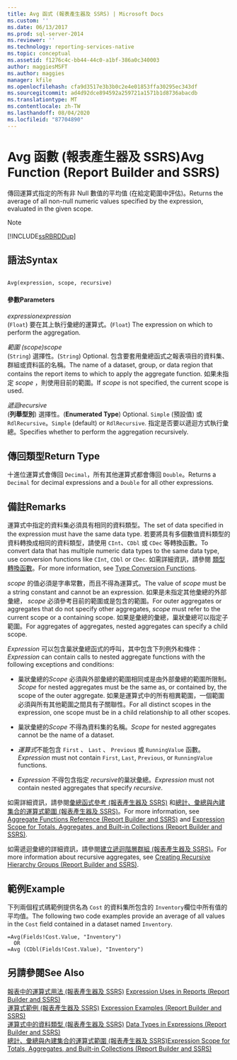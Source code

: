 ```yaml
---
title: Avg 函式 (報表產生器及 SSRS) | Microsoft Docs
ms.custom: ''
ms.date: 06/13/2017
ms.prod: sql-server-2014
ms.reviewer: ''
ms.technology: reporting-services-native
ms.topic: conceptual
ms.assetid: f1276c4c-bb44-44c0-a1bf-386a0c340003
author: maggiesMSFT
ms.author: maggies
manager: kfile
ms.openlocfilehash: cfa9d3517e3b3b0c2e4e01853ffa30295ec343df
ms.sourcegitcommit: ad4d92dce894592a259721a1571b1d8736abacdb
ms.translationtype: MT
ms.contentlocale: zh-TW
ms.lasthandoff: 08/04/2020
ms.locfileid: "87704890"
---
```

# <a name="avg-function-report-builder-and-ssrs"></a><span data-ttu-id="14e50-102">Avg 函數 (報表產生器及 SSRS)</span><span class="sxs-lookup"><span data-stu-id="14e50-102">Avg Function (Report Builder and SSRS)</span></span>
  <span data-ttu-id="14e50-103">傳回運算式指定的所有非 Null 數值的平均值 (在給定範圍中評估)。</span><span class="sxs-lookup"><span data-stu-id="14e50-103">Returns the average of all non-null numeric values specified by the expression, evaluated in the given scope.</span></span>  
  
> [!NOTE]  
>  [!INCLUDE[ssRBRDDup](../../includes/ssrbrddup-md.md)]  
  
## <a name="syntax"></a><span data-ttu-id="14e50-104">語法</span><span class="sxs-lookup"><span data-stu-id="14e50-104">Syntax</span></span>  
  
```  
  
Avg(expression, scope, recursive)  
```  
  
#### <a name="parameters"></a><span data-ttu-id="14e50-105">參數</span><span class="sxs-lookup"><span data-stu-id="14e50-105">Parameters</span></span>  
 <span data-ttu-id="14e50-106">*expression*</span><span class="sxs-lookup"><span data-stu-id="14e50-106">*expression*</span></span>  
 <span data-ttu-id="14e50-107">(`Float`) 要在其上執行彙總的運算式。</span><span class="sxs-lookup"><span data-stu-id="14e50-107">(`Float`) The expression on which to perform the aggregation.</span></span>  
  
 <span data-ttu-id="14e50-108">*範圍 (scope)*</span><span class="sxs-lookup"><span data-stu-id="14e50-108">*scope*</span></span>  
 <span data-ttu-id="14e50-109">(`String`) 選擇性。</span><span class="sxs-lookup"><span data-stu-id="14e50-109">(`String`) Optional.</span></span> <span data-ttu-id="14e50-110">包含要套用彙總函式之報表項目的資料集、群組或資料區的名稱。</span><span class="sxs-lookup"><span data-stu-id="14e50-110">The name of a dataset, group, or data region that contains the report items to which to apply the aggregate function.</span></span> <span data-ttu-id="14e50-111">如果未指定 *scope* ，則使用目前的範圍。</span><span class="sxs-lookup"><span data-stu-id="14e50-111">If *scope* is not specified, the current scope is used.</span></span>  
  
 <span data-ttu-id="14e50-112">*遞迴*</span><span class="sxs-lookup"><span data-stu-id="14e50-112">*recursive*</span></span>  
 <span data-ttu-id="14e50-113">(**列舉型別**) 選擇性。</span><span class="sxs-lookup"><span data-stu-id="14e50-113">(**Enumerated Type**) Optional.</span></span> <span data-ttu-id="14e50-114">`Simple` (預設值) 或 `RdlRecursive`。</span><span class="sxs-lookup"><span data-stu-id="14e50-114">`Simple` (default) or `RdlRecursive`.</span></span> <span data-ttu-id="14e50-115">指定是否要以遞迴方式執行彙總。</span><span class="sxs-lookup"><span data-stu-id="14e50-115">Specifies whether to perform the aggregation recursively.</span></span>  
  
## <a name="return-type"></a><span data-ttu-id="14e50-116">傳回類型</span><span class="sxs-lookup"><span data-stu-id="14e50-116">Return Type</span></span>  
 <span data-ttu-id="14e50-117">十進位運算式會傳回 `Decimal`，所有其他運算式都會傳回 `Double`。</span><span class="sxs-lookup"><span data-stu-id="14e50-117">Returns a `Decimal` for decimal expressions and a `Double` for all other expressions.</span></span>  
  
## <a name="remarks"></a><span data-ttu-id="14e50-118">備註</span><span class="sxs-lookup"><span data-stu-id="14e50-118">Remarks</span></span>  
 <span data-ttu-id="14e50-119">運算式中指定的資料集必須具有相同的資料類型。</span><span class="sxs-lookup"><span data-stu-id="14e50-119">The set of data specified in the expression must have the same data type.</span></span> <span data-ttu-id="14e50-120">若要將具有多個數值資料類型的資料轉換成相同的資料類型，請使用 `CInt`、`CDbl` 或 `CDec` 等轉換函數。</span><span class="sxs-lookup"><span data-stu-id="14e50-120">To convert data that has multiple numeric data types to the same data type, use conversion functions like `CInt`, `CDbl` or `CDec`.</span></span> <span data-ttu-id="14e50-121">如需詳細資訊，請參閱 [類型轉換函數](https://go.microsoft.com/fwlink/?LinkId=96142)。</span><span class="sxs-lookup"><span data-stu-id="14e50-121">For more information, see [Type Conversion Functions](https://go.microsoft.com/fwlink/?LinkId=96142).</span></span>  
  
 <span data-ttu-id="14e50-122">*scope* 的值必須是字串常數，而且不得為運算式。</span><span class="sxs-lookup"><span data-stu-id="14e50-122">The value of *scope* must be a string constant and cannot be an expression.</span></span> <span data-ttu-id="14e50-123">如果是未指定其他彙總的外部彙總， *scope* 必須參考目前的範圍或是包含的範圍。</span><span class="sxs-lookup"><span data-stu-id="14e50-123">For outer aggregates or aggregates that do not specify other aggregates, *scope* must refer to the current scope or a containing scope.</span></span> <span data-ttu-id="14e50-124">如果是彙總的彙總，巢狀彙總可以指定子範圍。</span><span class="sxs-lookup"><span data-stu-id="14e50-124">For aggregates of aggregates, nested aggregates can specify a child scope.</span></span>  
  
 <span data-ttu-id="14e50-125">*Expression* 可以包含巢狀彙總函式的呼叫，其中包含下列例外和條件：</span><span class="sxs-lookup"><span data-stu-id="14e50-125">*Expression* can contain calls to nested aggregate functions with the following exceptions and conditions:</span></span>  
  
-   <span data-ttu-id="14e50-126">巢狀彙總的*Scope* 必須與外部彙總的範圍相同或是由外部彙總的範圍所限制。</span><span class="sxs-lookup"><span data-stu-id="14e50-126">*Scope* for nested aggregates must be the same as, or contained by, the scope of the outer aggregate.</span></span> <span data-ttu-id="14e50-127">如果是運算式中的所有相異範圍，一個範圍必須與所有其他範圍之間具有子關聯性。</span><span class="sxs-lookup"><span data-stu-id="14e50-127">For all distinct scopes in the expression, one scope must be in a child relationship to all other scopes.</span></span>  
  
-   <span data-ttu-id="14e50-128">巢狀彙總的*Scope* 不得為資料集的名稱。</span><span class="sxs-lookup"><span data-stu-id="14e50-128">*Scope* for nested aggregates cannot be the name of a dataset.</span></span>  
  
-   <span data-ttu-id="14e50-129">*運算式*不能包含 `First` 、 `Last` 、 `Previous` 或 `RunningValue` 函數。</span><span class="sxs-lookup"><span data-stu-id="14e50-129">*Expression* must not contain `First`, `Last`, `Previous`, or `RunningValue` functions.</span></span>  
  
-   <span data-ttu-id="14e50-130">*Expression* 不得包含指定 *recursive*的巢狀彙總。</span><span class="sxs-lookup"><span data-stu-id="14e50-130">*Expression* must not contain nested aggregates that specify *recursive*.</span></span>  
  
 <span data-ttu-id="14e50-131">如需詳細資訊，請參閱[彙總函式參考 &#40;報表產生器及 SSRS&#41;](report-builder-functions-aggregate-functions-reference.md) 和[總計、彙總與內建集合的運算式範圍 &#40;報表產生器及 SSRS&#41;](expression-scope-for-totals-aggregates-and-built-in-collections.md)。</span><span class="sxs-lookup"><span data-stu-id="14e50-131">For more information, see [Aggregate Functions Reference &#40;Report Builder and SSRS&#41;](report-builder-functions-aggregate-functions-reference.md) and [Expression Scope for Totals, Aggregates, and Built-in Collections &#40;Report Builder and SSRS&#41;](expression-scope-for-totals-aggregates-and-built-in-collections.md).</span></span>  
  
 <span data-ttu-id="14e50-132">如需遞迴彙總的詳細資訊，請參閱[建立遞迴階層群組 &#40;報表產生器及 SSRS&#41;](creating-recursive-hierarchy-groups-report-builder-and-ssrs.md)。</span><span class="sxs-lookup"><span data-stu-id="14e50-132">For more information about recursive aggregates, see [Creating Recursive Hierarchy Groups &#40;Report Builder and SSRS&#41;](creating-recursive-hierarchy-groups-report-builder-and-ssrs.md).</span></span>  
  
## <a name="example"></a><span data-ttu-id="14e50-133">範例</span><span class="sxs-lookup"><span data-stu-id="14e50-133">Example</span></span>  
 <span data-ttu-id="14e50-134">下列兩個程式碼範例提供名為 `Cost` 的資料集所包含的 `Inventory`欄位中所有值的平均值。</span><span class="sxs-lookup"><span data-stu-id="14e50-134">The following two code examples provide an average of all values in the `Cost` field contained in a dataset named `Inventory`.</span></span>  
  
```  
=Avg(Fields!Cost.Value, "Inventory")   
  OR    
=Avg (CDbl(Fields!Cost.Value), "Inventory")  
```  
  
## <a name="see-also"></a><span data-ttu-id="14e50-135">另請參閱</span><span class="sxs-lookup"><span data-stu-id="14e50-135">See Also</span></span>  
 <span data-ttu-id="14e50-136">[報表中的運算式用法 &#40;報表產生器及 SSRS&#41;](expression-uses-in-reports-report-builder-and-ssrs.md) </span><span class="sxs-lookup"><span data-stu-id="14e50-136">[Expression Uses in Reports &#40;Report Builder and SSRS&#41;](expression-uses-in-reports-report-builder-and-ssrs.md) </span></span>  
 <span data-ttu-id="14e50-137">[運算式範例 &#40;報表產生器及 SSRS&#41;](expression-examples-report-builder-and-ssrs.md) </span><span class="sxs-lookup"><span data-stu-id="14e50-137">[Expression Examples &#40;Report Builder and SSRS&#41;](expression-examples-report-builder-and-ssrs.md) </span></span>  
 <span data-ttu-id="14e50-138">[運算式中的資料類型 &#40;報表產生器及 SSRS&#41;](expressions-report-builder-and-ssrs.md) </span><span class="sxs-lookup"><span data-stu-id="14e50-138">[Data Types in Expressions &#40;Report Builder and SSRS&#41;](expressions-report-builder-and-ssrs.md) </span></span>  
 [<span data-ttu-id="14e50-139">總計、彙總與內建集合的運算式範圍 &#40;報表產生器及 SSRS&#41;</span><span class="sxs-lookup"><span data-stu-id="14e50-139">Expression Scope for Totals, Aggregates, and Built-in Collections &#40;Report Builder and SSRS&#41;</span></span>](expression-scope-for-totals-aggregates-and-built-in-collections.md)  
  
  
